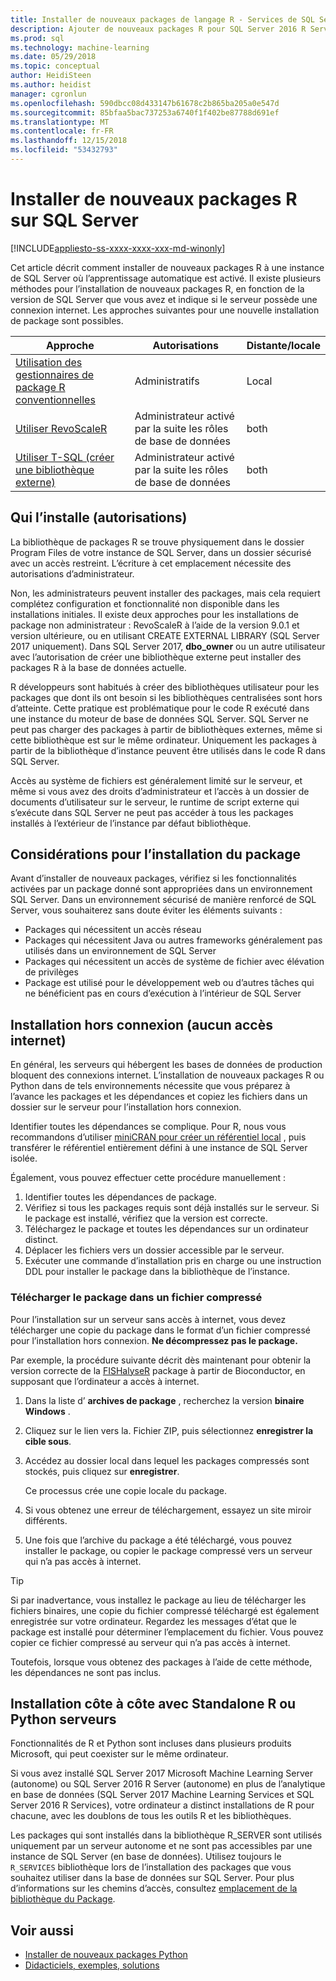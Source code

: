 ```yaml
---
title: Installer de nouveaux packages de langage R - Services de SQL Server Machine Learning
description: Ajouter de nouveaux packages R pour SQL Server 2016 R Services ou SQL Server 2017 Machine Learning Services (en base de données)
ms.prod: sql
ms.technology: machine-learning
ms.date: 05/29/2018
ms.topic: conceptual
author: HeidiSteen
ms.author: heidist
manager: cgronlun
ms.openlocfilehash: 590dbcc08d433147b61678c2b865ba205a0e547d
ms.sourcegitcommit: 85bfaa5bac737253a6740f1f402be87788d691ef
ms.translationtype: MT
ms.contentlocale: fr-FR
ms.lasthandoff: 12/15/2018
ms.locfileid: "53432793"
---
```

# <a name="install-new-r-packages-on-sql-server"></a>Installer de nouveaux packages R sur SQL Server
[!INCLUDE[appliesto-ss-xxxx-xxxx-xxx-md-winonly](../../includes/appliesto-ss-xxxx-xxxx-xxx-md-winonly.md)]

Cet article décrit comment installer de nouveaux packages R à une instance de SQL Server où l’apprentissage automatique est activé. Il existe plusieurs méthodes pour l’installation de nouveaux packages R, en fonction de la version de SQL Server que vous avez et indique si le serveur possède une connexion internet. Les approches suivantes pour une nouvelle installation de package sont possibles.

| Approche                           | Autorisations               | Distante/locale |
|------------------------------------|---------------------------|--------------|
| [Utilisation des gestionnaires de package R conventionnelles](use-r-package-managers-on-sql-server.md)  | Administratifs | Local |
| [Utiliser RevoScaleR](use-revoscaler-to-manage-r-packages.md) |  Administrateur activé par la suite les rôles de base de données | both|
| [Utiliser T-SQL (créer une bibliothèque externe)](install-r-packages-tsql.md) | Administrateur activé par la suite les rôles de base de données | both 

## <a name="who-installs-permissions"></a>Qui l’installe (autorisations)

La bibliothèque de packages R se trouve physiquement dans le dossier Program Files de votre instance de SQL Server, dans un dossier sécurisé avec un accès restreint. L’écriture à cet emplacement nécessite des autorisations d’administrateur.

Non, les administrateurs peuvent installer des packages, mais cela requiert complétez configuration et fonctionnalité non disponible dans les installations initiales. Il existe deux approches pour les installations de package non administrateur : RevoScaleR à l’aide de la version 9.0.1 et version ultérieure, ou en utilisant CREATE EXTERNAL LIBRARY (SQL Server 2017 uniquement). Dans SQL Server 2017, **dbo_owner** ou un autre utilisateur avec l’autorisation de créer une bibliothèque externe peut installer des packages R à la base de données actuelle.

R développeurs sont habitués à créer des bibliothèques utilisateur pour les packages que dont ils ont besoin si les bibliothèques centralisées sont hors d’atteinte. Cette pratique est problématique pour le code R exécuté dans une instance du moteur de base de données SQL Server. SQL Server ne peut pas charger des packages à partir de bibliothèques externes, même si cette bibliothèque est sur le même ordinateur. Uniquement les packages à partir de la bibliothèque d’instance peuvent être utilisés dans le code R dans SQL Server.

Accès au système de fichiers est généralement limité sur le serveur, et même si vous avez des droits d’administrateur et l’accès à un dossier de documents d’utilisateur sur le serveur, le runtime de script externe qui s’exécute dans SQL Server ne peut pas accéder à tous les packages installés à l’extérieur de l’instance par défaut bibliothèque. 

## <a name="considerations-for-package-installation"></a>Considérations pour l’installation du package

Avant d’installer de nouveaux packages, vérifiez si les fonctionnalités activées par un package donné sont appropriées dans un environnement SQL Server. Dans un environnement sécurisé de manière renforcé de SQL Server, vous souhaiterez sans doute éviter les éléments suivants :

+ Packages qui nécessitent un accès réseau
+ Packages qui nécessitent Java ou autres frameworks généralement pas utilisés dans un environnement de SQL Server
+ Packages qui nécessitent un accès de système de fichier avec élévation de privilèges
+ Package est utilisé pour le développement web ou d’autres tâches qui ne bénéficient pas en cours d’exécution à l’intérieur de SQL Server

## <a name="offline-installation-no-internet-access"></a>Installation hors connexion (aucun accès internet)

En général, les serveurs qui hébergent les bases de données de production bloquent des connexions internet. L’installation de nouveaux packages R ou Python dans de tels environnements nécessite que vous préparez à l’avance les packages et les dépendances et copiez les fichiers dans un dossier sur le serveur pour l’installation hors connexion.

Identifier toutes les dépendances se complique. Pour R, nous vous recommandons d’utiliser [miniCRAN pour créer un référentiel local](create-a-local-package-repository-using-minicran.md) , puis transférer le référentiel entièrement défini à une instance de SQL Server isolée.

Également, vous pouvez effectuer cette procédure manuellement :

1. Identifier toutes les dépendances de package. 
2. Vérifiez si tous les packages requis sont déjà installés sur le serveur. Si le package est installé, vérifiez que la version est correcte.
3. Téléchargez le package et toutes les dépendances sur un ordinateur distinct.
4. Déplacer les fichiers vers un dossier accessible par le serveur.
5. Exécuter une commande d’installation pris en charge ou une instruction DDL pour installer le package dans la bibliothèque de l’instance.

### <a name="download-the-package-as-a-zipped-file"></a>Télécharger le package dans un fichier compressé

Pour l’installation sur un serveur sans accès à internet, vous devez télécharger une copie du package dans le format d’un fichier compressé pour l’installation hors connexion. **Ne décompressez pas le package.**

Par exemple, la procédure suivante décrit dès maintenant pour obtenir la version correcte de la [FISHalyseR](https://bioconductor.org/packages/release/bioc/html/FISHalyseR.html) package à partir de Bioconductor, en supposant que l’ordinateur a accès à internet.

1.  Dans la liste d’ **archives de package** , recherchez la version **binaire Windows** .

2.  Cliquez sur le lien vers la. Fichier ZIP, puis sélectionnez **enregistrer la cible sous**.

3.  Accédez au dossier local dans lequel les packages compressés sont stockés, puis cliquez sur **enregistrer**.

    Ce processus crée une copie locale du package. 

4. Si vous obtenez une erreur de téléchargement, essayez un site miroir différents.

5. Une fois que l’archive du package a été téléchargé, vous pouvez installer le package, ou copier le package compressé vers un serveur qui n’a pas accès à internet.

> [!TIP]
> Si par inadvertance, vous installez le package au lieu de télécharger les fichiers binaires, une copie du fichier compressé téléchargé est également enregistrée sur votre ordinateur. Regardez les messages d’état que le package est installé pour déterminer l’emplacement du fichier. Vous pouvez copier ce fichier compressé au serveur qui n’a pas accès à internet.
> 
> Toutefois, lorsque vous obtenez des packages à l’aide de cette méthode, les dépendances ne sont pas inclus. 


## <a name="side-by-side-installation-with-standalone-r-or-python-servers"></a>Installation côte à côte avec Standalone R ou Python serveurs

Fonctionnalités de R et Python sont incluses dans plusieurs produits Microsoft, qui peut coexister sur le même ordinateur.

Si vous avez installé SQL Server 2017 Microsoft Machine Learning Server (autonome) ou SQL Server 2016 R Server (autonome) en plus de l’analytique en base de données (SQL Server 2017 Machine Learning Services et SQL Server 2016 R Services), votre ordinateur a distinct installations de R pour chacune, avec les doublons de tous les outils R et les bibliothèques.

Les packages qui sont installés dans la bibliothèque R_SERVER sont utilisés uniquement par un serveur autonome et ne sont pas accessibles par une instance de SQL Server (en base de données). Utilisez toujours le `R_SERVICES` bibliothèque lors de l’installation des packages que vous souhaitez utiliser dans la base de données sur SQL Server. Pour plus d’informations sur les chemins d’accès, consultez [emplacement de la bibliothèque du Package](installing-and-managing-r-packages.md#package-library-location).


## <a name="see-also"></a>Voir aussi

+ [Installer de nouveaux packages Python](../python/install-additional-python-packages-on-sql-server.md)
+ [Didacticiels, exemples, solutions](../tutorials/machine-learning-services-tutorials.md)